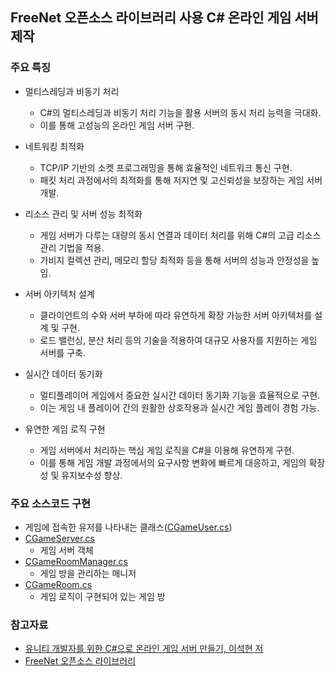 ## FreeNet 오픈소스 라이브러리 사용 C# 온라인 게임 서버 제작

### 주요 특징
- 멀티스레딩과 비동기 처리
  - C#의 멀티스레딩과 비동기 처리 기능을 활용 서버의 동시 처리 능력을 극대화.
  - 이를 통해 고성능의 온라인 게임 서버 구현.

- 네트워킹 최적화
  - TCP/IP 기반의 소켓 프로그래밍을 통해 효율적인 네트워크 통신 구현.
  - 패킷 처리 과정에서의 최적화를 통해 저지연 및 고신뢰성을 보장하는 게임 서버 개발.

- 리소스 관리 및 서버 성능 최적화
  - 게임 서버가 다루는 대량의 동시 연결과 데이터 처리를 위해 C#의 고급 리소스 관리 기법을 적용.
  - 가비지 컬렉션 관리, 메모리 할당 최적화 등을 통해 서버의 성능과 안정성을 높임.

- 서버 아키텍처 설계
  - 클라이언트의 수와 서버 부하에 따라 유연하게 확장 가능한 서버 아키텍처를 설계 및 구현.
  - 로드 밸런싱, 분산 처리 등의 기술을 적용하여 대규모 사용자를 지원하는 게임 서버를 구축.

- 실시간 데이터 동기화
  - 멀티플레이어 게임에서 중요한 실시간 데이터 동기화 기능을 효율적으로 구현.
  - 이는 게임 내 플레이어 간의 원활한 상호작용과 실시간 게임 플레이 경험 가능.

- 유연한 게임 로직 구현
  - 게임 서버에서 처리하는 핵심 게임 로직을 C#을 이용해 유연하게 구현.
  - 이를 통해 게임 개발 과정에서의 요구사항 변화에 빠르게 대응하고, 게임의 확장성 및 유지보수성 향상.

### 주요 소스코드 구현
- 게임에 접속한 유저를 나타내는 클래스([CGameUser.cs](https://github.com/eliotjang/Online_Game_Server_with_TCP_Socket/blob/main/viruswar/server/GameServer/CGameUser.cs))
- [CGameServer.cs](https://github.com/eliotjang/Online_Game_Server_with_TCP_Socket/blob/main/viruswar/server/GameServer/CGameServer.cs)
  - 게임 서버 객체
- [CGameRoomManager.cs](https://github.com/eliotjang/Online_Game_Server_with_TCP_Socket/blob/main/viruswar/server/GameServer/CGameRoomManager.cs)
  - 게임 방을 관리하는 매니저
- [CGameRoom.cs](https://github.com/eliotjang/Online_Game_Server_with_TCP_Socket/blob/main/viruswar/server/GameServer/CGameRoom.cs)
  - 게임 로직이 구현되어 있는 게임 방

### 참고자료
- [유니티 개발자를 위한 C#으로 온라인 게임 서버 만들기, 이석현 저](https://www.hanbit.co.kr/store/books/look.php?p_code=E6015792502)
- [FreeNet 오픈소스 라이브러리](https://github.com/sunduk/FreeNet)